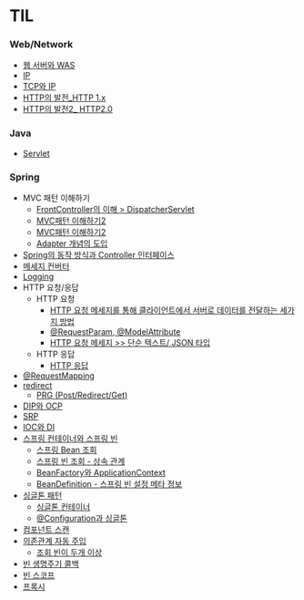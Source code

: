 # TIL

### Web/Network ###
* [웹 서버와 WAS](https://github.com/MJeong00/TIL/blob/main/Web/%EC%9B%B9%20%EC%84%9C%EB%B2%84%EC%99%80%20WAS.md)
* [IP](https://github.com/MJeong00/TIL/blob/main/Web/IP.md)
* [TCP와 IP](https://github.com/MJeong00/TIL/blob/main/Web/Network/TCP%EC%99%80%20IP.md)
* [HTTP의 발전_HTTP 1.x](https://github.com/MJeong00/TIL/blob/main/Web/HTTP%EC%9D%98%20%EB%B0%9C%EC%A0%84_1.md)
* [HTTP의 발전2_ HTTP2.0](https://github.com/MJeong00/TIL/blob/main/Web/HTTP%EC%9D%98%20%EB%B0%9C%EC%A0%842_%20HTTP2.0%20.md)

### Java ###
* [Servlet](https://github.com/MJeong00/TIL/blob/main/Java/Servlet.md)

### Spring ###   

* MVC 패턴 이해하기
  * [FrontController의 이해 > DispatcherServlet](https://github.com/MJeong00/TIL/blob/main/MVC%ED%8C%A8%ED%84%B4%20%EC%9D%B4%ED%95%B4%ED%95%98%EA%B8%B0.md)
  * [MVC패턴 이해하기2](https://github.com/MJeong00/TIL/blob/main/MVC%ED%8C%A8%ED%84%B4%20%EC%9D%B4%ED%95%B4%ED%95%98%EA%B8%B02.md)
  * [MVC패턴 이해하기2](https://github.com/MJeong00/TIL/blob/main/MVC%ED%8C%A8%ED%84%B4%20%EC%9D%B4%ED%95%B4%ED%95%98%EA%B8%B03.md)
  * [Adapter 개념의 도입](https://github.com/MJeong00/TIL/blob/main/MVC%ED%8C%A8%ED%84%B4%20%EC%9D%B4%ED%95%B4%ED%95%98%EA%B8%B04.md)
* [Spring의 동작 방식과 Controller 인터페이스](https://github.com/MJeong00/TIL/blob/main/Spring%EC%9D%98%20%EA%B5%AC%EC%A1%B0.md)
* [메세지 컨버터](https://github.com/MJeong00/TIL/blob/main/HTTP%20%EB%A9%94%EC%84%B8%EC%A7%80%20%EC%BB%A8%EB%B2%84%ED%84%B0.md)
* [Logging](https://github.com/MJeong00/TIL/blob/main/Logging.md)
* HTTP 요청/응답
  * HTTP 요청
    * [HTTP 요청 메세지를 통해 클라이언트에서 서버로 데이터를 전달하는 세가지 방법](https://github.com/MJeong00/TIL/blob/main/HTTP%20%EC%9A%94%EC%B2%AD.md)
    * [@RequestParam, @ModelAttribute](https://github.com/MJeong00/TIL/blob/main/HTTP%20%EC%9A%94%EC%B2%AD%20%ED%8C%8C%EB%9D%BC%EB%AF%B8%ED%84%B0.md)
    * [HTTP 요청 메세지 >> 단순 텍스트/ JSON 타입](https://github.com/MJeong00/TIL/blob/main/HTTP%20%EC%9A%94%EC%B2%AD%20%EB%A9%94%EC%84%B8%EC%A7%80.md)
  * HTTP 응답
    * [HTTP 응답](https://github.com/MJeong00/TIL/blob/main/HTTP%20%EC%9D%91%EB%8B%B5.md)
* [@RequestMapping](https://github.com/MJeong00/TIL/blob/main/%40RequestMapping.md)
* [redirect](https://github.com/MJeong00/TIL/blob/main/redirect.md)
  * [PRG (Post/Redirect/Get)](https://github.com/MJeong00/TIL/blob/main/PRG%20%ED%8C%A8%ED%84%B4.md)
* [DIP와 OCP](https://github.com/MJeong00/TIL/blob/main/DIP%EC%99%80%20OCP.md)
* [SRP](https://github.com/MJeong00/TIL/blob/main/SRP.md)
* [IOC와 DI](https://github.com/MJeong00/TIL/blob/main/IOC%EC%99%80%20DI.md)
* [스프링 컨테이너와 스프링 빈](https://github.com/MJeong00/TIL/blob/main/%EC%8A%A4%ED%94%84%EB%A7%81%20%EC%BB%A8%ED%85%8C%EC%9D%B4%EB%84%88%EC%99%80%20%EC%8A%A4%ED%94%84%EB%A7%81%20%EB%B9%88.md)
  * [스프링 Bean 조회](https://github.com/MJeong00/TIL/blob/main/%EC%8A%A4%ED%94%84%EB%A7%81%20Bean%20%EC%A1%B0%ED%9A%8C.md)
  * [스프링 빈 조회 - 상속 관계](https://github.com/MJeong00/TIL/blob/main/%EC%8A%A4%ED%94%84%EB%A7%81%20%EB%B9%88%20%EC%A1%B0%ED%9A%8C%20-%20%EC%83%81%EC%86%8D%20%EA%B4%80%EA%B3%84.md)
  * [BeanFactory와 ApplicationContext](https://github.com/MJeong00/TIL/blob/main/BeanFactory%EC%99%80%20ApplicationContext.md)
  * [BeanDefinition - 스프링 빈 설정 메타 정보](https://github.com/MJeong00/TIL/blob/main/BeanDefinition%20-%20%EC%8A%A4%ED%94%84%EB%A7%81%20%EB%B9%88%20%EC%84%A4%EC%A0%95%20%EB%A9%94%ED%83%80%20%EC%A0%95%EB%B3%B4.md)
* [싱글톤 패턴](https://github.com/MJeong00/TIL/blob/main/%EC%8B%B1%EA%B8%80%ED%86%A4%20%ED%8C%A8%ED%84%B4.md)
  * [싱글톤 컨테이너](https://github.com/MJeong00/TIL/blob/main/%EC%8B%B1%EA%B8%80%ED%86%A4%20%EC%BB%A8%ED%85%8C%EC%9D%B4%EB%84%88.md)
  * [@Configuration과 싱글톤](https://github.com/MJeong00/TIL/blob/main/@Configuration%EA%B3%BC%20%EC%8B%B1%EA%B8%80%ED%86%A4.md)
* [컴포넌트 스캔](https://github.com/MJeong00/TIL/blob/main/%EC%BB%B4%ED%8F%AC%EB%84%8C%ED%8A%B8%20%EC%8A%A4%EC%BA%94.md)
* [의존관계 자동 주입](https://github.com/MJeong00/TIL/blob/main/%EC%9D%98%EC%A1%B4%EA%B4%80%EA%B3%84%20%EC%9E%90%EB%8F%99%20%EC%A3%BC%EC%9E%85.md)
  * [조회 빈이 두개 이상](https://github.com/MJeong00/TIL/blob/main/%EC%A1%B0%ED%9A%8C%20%EB%B9%88%EC%9D%B4%20%EB%91%90%EA%B0%9C%20%EC%9D%B4%EC%83%81%20.md)
* [빈 생명주기 콜백](https://github.com/MJeong00/TIL/blob/main/%EB%B9%88%20%EC%83%9D%EB%AA%85%EC%A3%BC%EA%B8%B0%20%EC%BD%9C%EB%B0%B1.md)
* [빈 스코프](https://github.com/MJeong00/TIL/blob/main/%EB%B9%88%20%EC%8A%A4%EC%BD%94%ED%94%84.md)
* [프록시](https://github.com/MJeong00/TIL/blob/main/%ED%94%84%EB%A1%9D%EC%8B%9C.md)
